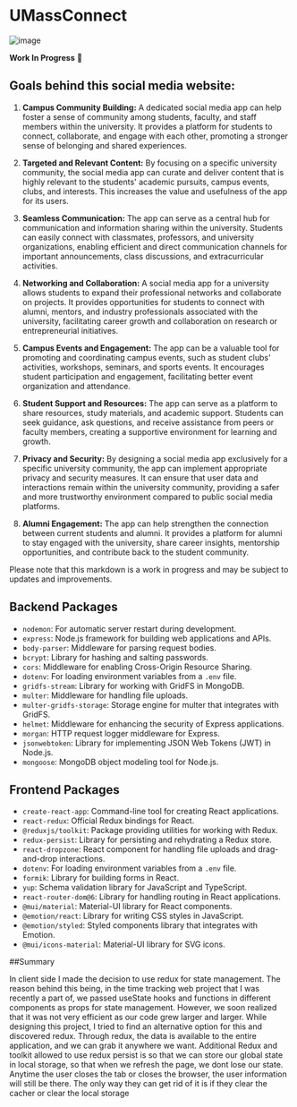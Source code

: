 # UMassConnect
![image](https://github.com/vgandhi13/UMassConnect/assets/82404434/45e2d30d-f15b-4ed7-b75d-a4ead0b55775)


**Work In Progress** 🚧

## Goals behind this social media website:

1. **Campus Community Building:** A dedicated social media app can help foster a sense of community among students, faculty, and staff members within the university. It provides a platform for students to connect, collaborate, and engage with each other, promoting a stronger sense of belonging and shared experiences.

2. **Targeted and Relevant Content:** By focusing on a specific university community, the social media app can curate and deliver content that is highly relevant to the students' academic pursuits, campus events, clubs, and interests. This increases the value and usefulness of the app for its users.

3. **Seamless Communication:** The app can serve as a central hub for communication and information sharing within the university. Students can easily connect with classmates, professors, and university organizations, enabling efficient and direct communication channels for important announcements, class discussions, and extracurricular activities.

4. **Networking and Collaboration:** A social media app for a university allows students to expand their professional networks and collaborate on projects. It provides opportunities for students to connect with alumni, mentors, and industry professionals associated with the university, facilitating career growth and collaboration on research or entrepreneurial initiatives.

5. **Campus Events and Engagement:** The app can be a valuable tool for promoting and coordinating campus events, such as student clubs' activities, workshops, seminars, and sports events. It encourages student participation and engagement, facilitating better event organization and attendance.

6. **Student Support and Resources:** The app can serve as a platform to share resources, study materials, and academic support. Students can seek guidance, ask questions, and receive assistance from peers or faculty members, creating a supportive environment for learning and growth.

7. **Privacy and Security:** By designing a social media app exclusively for a specific university community, the app can implement appropriate privacy and security measures. It can ensure that user data and interactions remain within the university community, providing a safer and more trustworthy environment compared to public social media platforms.

8. **Alumni Engagement:** The app can help strengthen the connection between current students and alumni. It provides a platform for alumni to stay engaged with the university, share career insights, mentorship opportunities, and contribute back to the student community.

Please note that this markdown is a work in progress and may be subject to updates and improvements.

## Backend Packages
- `nodemon`: For automatic server restart during development.
- `express`: Node.js framework for building web applications and APIs.
- `body-parser`: Middleware for parsing request bodies.
- `bcrypt`: Library for hashing and salting passwords.
- `cors`: Middleware for enabling Cross-Origin Resource Sharing.
- `dotenv`: For loading environment variables from a `.env` file.
- `gridfs-stream`: Library for working with GridFS in MongoDB.
- `multer`: Middleware for handling file uploads.
- `multer-gridfs-storage`: Storage engine for multer that integrates with GridFS.
- `helmet`: Middleware for enhancing the security of Express applications.
- `morgan`: HTTP request logger middleware for Express.
- `jsonwebtoken`: Library for implementing JSON Web Tokens (JWT) in Node.js.
- `mongoose`: MongoDB object modeling tool for Node.js.

## Frontend Packages
- `create-react-app`: Command-line tool for creating React applications.
- `react-redux`: Official Redux bindings for React.
- `@reduxjs/toolkit`: Package providing utilities for working with Redux.
- `redux-persist`: Library for persisting and rehydrating a Redux store.
- `react-dropzone`: React component for handling file uploads and drag-and-drop interactions.
- `dotenv`: For loading environment variables from a `.env` file.
- `formik`: Library for building forms in React.
- `yup`: Schema validation library for JavaScript and TypeScript.
- `react-router-dom@6`: Library for handling routing in React applications.
- `@mui/material`: Material-UI library for React components.
- `@emotion/react`: Library for writing CSS styles in JavaScript.
- `@emotion/styled`: Styled components library that integrates with Emotion.
- `@mui/icons-material`: Material-UI library for SVG icons.

##Summary

In client side I made the decision to use redux for state management. The reason behind this being, in the time tracking web project that I was recently a part
of, we passed useState hooks and functions in different components as props for state management. However, we soon realized that it was not very efficient as our code grew larger and larger. While designing this project, I tried to find an alternative option for this and discovered redux. Through redux, the data is available to the entire application, and we can grab it anywhere we want. Additional Redux and toolkit allowed to use redux persist is so that we can store our global state in local storage, so that when we refresh the page, we dont lose our state. Anytime the user closes the tab or closes the browser, the user information will still be there. The only way they can get rid of it is if they clear the cacher or clear the local storage
